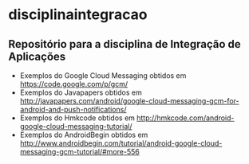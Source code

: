 disciplinaintegracao
====================

Repositório para a disciplina de Integração de Aplicações 
--------------

- Exemplos do Google Cloud Messaging obtidos em https://code.google.com/p/gcm/ 
- Exemplos do Javapapers obtidos em http://javapapers.com/android/google-cloud-messaging-gcm-for-android-and-push-notifications/
- Exemplos do Hmkcode obtidos em http://hmkcode.com/android-google-cloud-messaging-tutorial/
- Exemplos do AndroidBegin obtidos em http://www.androidbegin.com/tutorial/android-google-cloud-messaging-gcm-tutorial/#more-556
